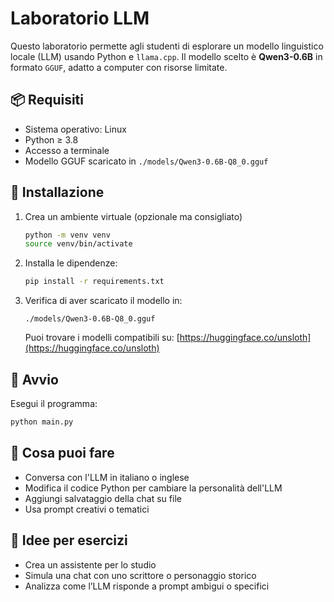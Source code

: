 # Laboratorio LLM

Questo laboratorio permette agli studenti di esplorare un modello linguistico locale (LLM) usando Python e `llama.cpp`. Il modello scelto è **Qwen3-0.6B** in formato `GGUF`, adatto a computer con risorse limitate.

## 📦 Requisiti

- Sistema operativo: Linux
- Python ≥ 3.8
- Accesso a terminale
- Modello GGUF scaricato in `./models/Qwen3-0.6B-Q8_0.gguf`

## 🔧 Installazione

1. Crea un ambiente virtuale (opzionale ma consigliato)
    ```bash
    python -m venv venv
    source venv/bin/activate
    ```

2. Installa le dipendenze:
   ```bash
   pip install -r requirements.txt
   ```

3. Verifica di aver scaricato il modello in:
   ```
   ./models/Qwen3-0.6B-Q8_0.gguf
   ```

   Puoi trovare i modelli compatibili su: [https://huggingface.co/unsloth](https://huggingface.co/unsloth)

## 🚀 Avvio

Esegui il programma:

```bash
python main.py
```

## 🧠 Cosa puoi fare

* Conversa con l'LLM in italiano o inglese
* Modifica il codice Python per cambiare la personalità dell'LLM
* Aggiungi salvataggio della chat su file
* Usa prompt creativi o tematici

## 🧪 Idee per esercizi

* Crea un assistente per lo studio
* Simula una chat con uno scrittore o personaggio storico
* Analizza come l’LLM risponde a prompt ambigui o specifici
